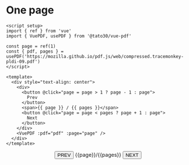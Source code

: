 # One page

```vue
<script setup>
import { ref } from 'vue'
import { VuePDF, usePDF } from '@tato30/vue-pdf'

const page = ref(1)
const { pdf, pages } = usePDF('https://mozilla.github.io/pdf.js/web/compressed.tracemonkey-pldi-09.pdf')
</script>

<template>
  <div style="text-align: center">
    <div>
      <button @click="page = page > 1 ? page - 1 : page">
        Prev
      </button>
      <span>{{ page }} / {{ pages }}</span>
      <button @click="page = page < pages ? page + 1 : page">
        Next
      </button>
    </div>
    <VuePDF :pdf="pdf" :page="page" />
  </div>
</template>
```
<script setup>
import { ref } from 'vue'
import { VuePDF, usePDF } from '@tato30/vue-pdf';

const page = ref(1)
const { pdf, pages } = usePDF('https://raw.githubusercontent.com/mozilla/pdf.js/ba2edeae/web/compressed.tracemonkey-pldi-09.pdf')
</script>

<div style='text-align: center'>
    <div>
      <button class="button-example" @click="page = page > 1? page - 1 : page">PREV</button>
      <span>{{page}}/{{pages}}</span>
      <button class="button-example" @click="page = page < pages? page + 1 : page">NEXT</button>
    </div>
    <VuePDF :pdf="pdf" :page="page" />
</div>

